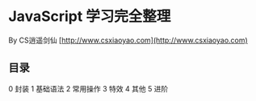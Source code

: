 # JavaScript 学习完全整理
By CS逍遥剑仙
[http://www.csxiaoyao.com](http://www.csxiaoyao.com)
## 目录
0 封装
1 基础语法
2 常用操作
3 特效
4 其他
5 进阶